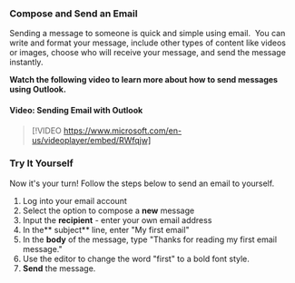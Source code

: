 ### Compose and Send an Email

Sending a message to someone is quick and simple using email.  You can write and format your message, include other types of content like videos or images, choose who will receive your message, and send the message instantly.

**Watch the following video to learn more about how to send messages using Outlook.**


#### Video: Sending Email with Outlook
> [!VIDEO https://www.microsoft.com/en-us/videoplayer/embed/RWfqjw]


### Try It Yourself

Now it's your turn! Follow the steps below to send an email to yourself.

1.  Log into your email account
2.  Select the option to compose a **new** message
3.  Input the **recipient** - enter your own email address
4.  In the** subject** line, enter "My first email"
5.  In the **body** of the message, type "Thanks for reading my first email message."
6.  Use the editor to change the word "first" to a bold font style.
7.  **Send** the message.